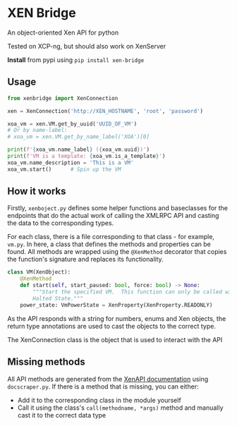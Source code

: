 # XEN Bridge
An object-oriented Xen API for python

Tested on XCP-ng, but should also work on XenServer

**Install** from pypi using `pip install xen-bridge`

## Usage
```python
from xenbridge import XenConnection

xen = XenConnection('http://XEN_HOSTNAME', 'root', 'password')

xoa_vm = xen.VM.get_by_uuid('UUID_OF_VM')
# Or by name-label:
# xoa_vm = xen.VM.get_by_name_label('XOA')[0]

print(f'{xoa_vm.name_label} ({xoa_vm.uuid})')
print(f'VM is a template: {xoa_vm.is_a_template}')
xoa_vm.name_description = 'This is a VM'
xoa_vm.start()      # Spin up the VM
```

## How it works
Firstly, `xenboject.py` defines some helper functions and baseclasses for the endpoints that do the actual work of calling the XMLRPC API and casting the data to the corresponding types.  

For each class, there is a file corresponding to that class - for example, `vm.py`. In here, a class that defines the methods and properties can be found. All methods are wrapped using the `@XenMethod` decorator that copies the function's signature and replaces its functionality.
```python
class VM(XenObject):
    @XenMethod
    def start(self, start_paused: bool, force: bool) -> None:
        """Start the specified VM.  This function can only be called with the VM is in the
        Halted State."""
    power_state: VmPowerState = XenProperty(XenProperty.READONLY)
```
As the API responds with a string for numbers, enums and Xen objects, the return type annotations are used to cast the objects to the correct type.

The XenConnection class is the object that is used to interact with the API

## Missing methods
All API methods are generated from the [XenAPI documentation](https://xapi-project.github.io/xen-api/) using `docscraper.py`. If there is a method that is missing, you can either:
- Add it to the corresponding class in the module yourself
- Call it using the class's `call(methodname, *args)` method and manually cast it to the correct data type
